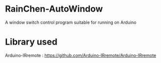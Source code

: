 # RainChen-AutoWindow
A window switch control program suitable for running on Arduino

# Library used
Arduino-IRremote : https://github.com/Arduino-IRremote/Arduino-IRremote

